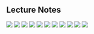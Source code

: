 ## Lecture Notes

![](https://github.com/greyhatguy007/MachineLearningAndrewNG/blob/main/home/ex4/Lectures/imgs/ss1.png)
![](https://github.com/greyhatguy007/MachineLearningAndrewNG/blob/main/home/ex4/Lectures/imgs/ss2.png)
![](https://github.com/greyhatguy007/MachineLearningAndrewNG/blob/main/home/ex4/Lectures/imgs/ss3.png)
![](https://github.com/greyhatguy007/MachineLearningAndrewNG/blob/main/home/ex4/Lectures/imgs/ss4.png)
![](https://github.com/greyhatguy007/MachineLearningAndrewNG/blob/main/home/ex4/Lectures/imgs/ss5.png)
![](https://github.com/greyhatguy007/MachineLearningAndrewNG/blob/main/home/ex4/Lectures/imgs/ss6.png)
![](https://github.com/greyhatguy007/MachineLearningAndrewNG/blob/main/home/ex4/Lectures/imgs/ss7.png)
![](https://github.com/greyhatguy007/MachineLearningAndrewNG/blob/main/home/ex4/Lectures/imgs/ss8.png)
![](https://github.com/greyhatguy007/MachineLearningAndrewNG/blob/main/home/ex4/Lectures/imgs/ss9.png)
![](https://github.com/greyhatguy007/MachineLearningAndrewNG/blob/main/home/ex4/Lectures/imgs/ss10.png)
![](https://github.com/greyhatguy007/MachineLearningAndrewNG/blob/main/home/ex4/Lectures/imgs/ss11.png)